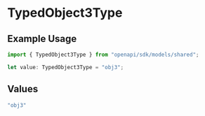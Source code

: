 # TypedObject3Type

## Example Usage

```typescript
import { TypedObject3Type } from "openapi/sdk/models/shared";

let value: TypedObject3Type = "obj3";
```

## Values

```typescript
"obj3"
```